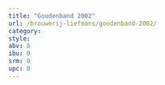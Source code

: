 ```yaml
---
title: "Goudenband 2002"
url: /brouwerij-liefmans/goudenband-2002/
category: 
style: 
abv: 8
ibu: 0
srm: 0
upc: 0
---
```


